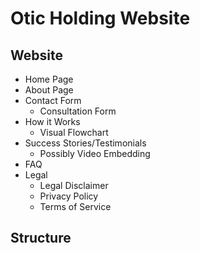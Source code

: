 # Otic Holding Website

## Website
- Home Page
- About Page
- Contact Form
    - Consultation Form
- How it Works
    - Visual Flowchart
- Success Stories/Testimonials
    - Possibly Video Embedding
- FAQ
- Legal
    - Legal Disclaimer
    - Privacy Policy
    - Terms of Service

## Structure

